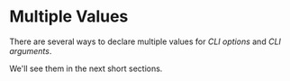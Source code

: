 # Multiple Values

There are several ways to declare multiple values for *CLI options* and *CLI arguments*.

We'll see them in the next short sections.
